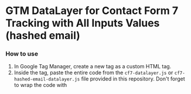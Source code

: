 # GTM DataLayer for Contact Form 7 Tracking with All Inputs Values (hashed email)

### How to use 
1. In Google Tag Manager, create a new tag as a custom HTML tag.
2. Inside the tag, paste the entire code from the `cf7-datalayer.js` or `cf7-hashed-email-datalayer.js` file provided in this repository. Don't forget to wrap the code with <script> tag.
3. Set the trigger to fire on All Pages page views.

Once you've configured this setup, you'll begin receiving Google Tag Manager dataLayer events as `cf7_submit`. You will get form ID as ***formId*** and all other form inputs.
